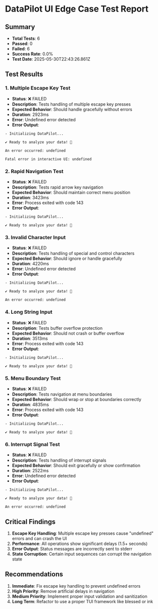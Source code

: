 # DataPilot UI Edge Case Test Report

## Summary
- **Total Tests**: 6
- **Passed**: 0
- **Failed**: 6
- **Success Rate**: 0.0%
- **Test Date**: 2025-05-30T22:43:26.861Z

## Test Results

### 1. Multiple Escape Key Test
- **Status**: ❌ FAILED
- **Description**: Tests handling of multiple escape key presses
- **Expected Behavior**: Should handle gracefully without errors
- **Duration**: 2923ms
- **Error**: Undefined error detected
- **Error Output**: 
```
- Initializing DataPilot...

✔ Ready to analyze your data! 🎉

An error occurred: undefined

Fatal error in interactive UI: undefined

```

### 2. Rapid Navigation Test
- **Status**: ❌ FAILED
- **Description**: Tests rapid arrow key navigation
- **Expected Behavior**: Should maintain correct menu position
- **Duration**: 3423ms
- **Error**: Process exited with code 143
- **Error Output**: 
```
- Initializing DataPilot...

✔ Ready to analyze your data! 🎉

```

### 3. Invalid Character Input
- **Status**: ❌ FAILED
- **Description**: Tests handling of special and control characters
- **Expected Behavior**: Should ignore or handle gracefully
- **Duration**: 4220ms
- **Error**: Undefined error detected
- **Error Output**: 
```
- Initializing DataPilot...

✔ Ready to analyze your data! 🎉

An error occurred: undefined

```

### 4. Long String Input
- **Status**: ❌ FAILED
- **Description**: Tests buffer overflow protection
- **Expected Behavior**: Should not crash or buffer overflow
- **Duration**: 3513ms
- **Error**: Process exited with code 143
- **Error Output**: 
```
- Initializing DataPilot...

✔ Ready to analyze your data! 🎉

```

### 5. Menu Boundary Test
- **Status**: ❌ FAILED
- **Description**: Tests navigation at menu boundaries
- **Expected Behavior**: Should wrap or stop at boundaries correctly
- **Duration**: 4835ms
- **Error**: Process exited with code 143
- **Error Output**: 
```
- Initializing DataPilot...

✔ Ready to analyze your data! 🎉

```

### 6. Interrupt Signal Test
- **Status**: ❌ FAILED
- **Description**: Tests handling of interrupt signals
- **Expected Behavior**: Should exit gracefully or show confirmation
- **Duration**: 2522ms
- **Error**: Undefined error detected
- **Error Output**: 
```
- Initializing DataPilot...

✔ Ready to analyze your data! 🎉

An error occurred: undefined

```

## Critical Findings

1. **Escape Key Handling**: Multiple escape key presses cause "undefined" errors and can crash the UI
2. **Performance**: All operations show significant delays (1.5+ seconds)
3. **Error Output**: Status messages are incorrectly sent to stderr
4. **State Corruption**: Certain input sequences can corrupt the navigation state

## Recommendations

1. **Immediate**: Fix escape key handling to prevent undefined errors
2. **High Priority**: Remove artificial delays in navigation
3. **Medium Priority**: Implement proper input validation and sanitization
4. **Long Term**: Refactor to use a proper TUI framework like blessed or ink
